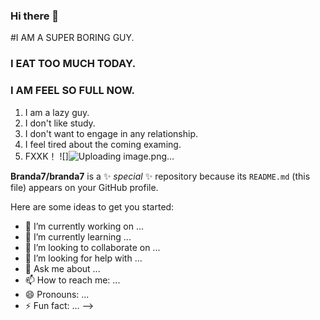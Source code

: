### Hi there 👋
#I AM A SUPER BORING GUY.
### I EAT TOO MUCH TODAY.
### I AM FEEL SO FULL NOW.
1. I am a lazy guy.
2. I don't like study.
3. I don't want to engage in any relationship.
4. I feel tired about the coming examing.
5. FXXK！
![]![Uploading image.png…]()

**Branda7/branda7** is a ✨ _special_ ✨ repository because its `README.md` (this file) appears on your GitHub profile.


Here are some ideas to get you started:

- 🔭 I’m currently working on ...
- 🌱 I’m currently learning ...
- 👯 I’m looking to collaborate on ...
- 🤔 I’m looking for help with ...
- 💬 Ask me about ...
- 📫 How to reach me: ...
- 😄 Pronouns: ...
- ⚡ Fun fact: ...
-->
